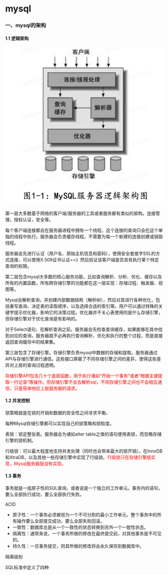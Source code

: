 # mysql

### 一、mysql的架构

#### 1.1 逻辑架构

<img src="../image/mysql_struct.jpg" />

第一层大多数基于网络的客户端/服务器的工具或者服务都有类似的架构。连接管理，授权认证，安全等。

每个客户端连接都会在服务器进程中拥有一个线程，这个连接的查询只会在这个单独的线程中执行。服务器会负责缓存线程，不需要为每一个新建的连接创建或销毁线程。

服务器会先进行认证（用户名、原始主机信息和密码），使用安全套接字SSL的方式连接，可以使用X.509证书认证==》然后验证该客户端是否具有执行某个特定查询的权限。

第二层包含mysql大多数的核心服务功能，比如查询解析、分析、优化、缓存以及所有的内置函数，所有跨存储引擎的功能都在这一层实现：存储过程、触发器、视图等。

Mysql会解析查询，并创建内部数据结构（解析树），然后对其进行各种优化，包括重写查询、决定表的读取顺序，以及选择合适的索引等。用户可以通过特殊的关键字提示优化器，影响它的决策过程。优化器并不关心表使用的是什么存储引擎，但存储引擎对于优化查询是有影响的。

对于Select语句，在解析查询之前。服务器会先检查查询缓存，如果能够在其中找到对应的查询，服务器就不必再执行查询解析、优化和执行的整个过程，而是直接返回查询缓存中的结果集。

第三层包含了存储引擎。存储引擎负责mysql中数据的存储和提取。服务器通过API与存储引擎进行通信。这些接口屏蔽了不同存储引擎之间的差异，使得这些差异对上层的查询过程透明。

<span style='color:red'>存储引擎API包含几十个底层函数，用于执行诸如“开始一个事务”或者“根据主键提取一行记录”等操作。但存储引擎不会去解析sql，不同存储引擎之间也不会相互通信，只是简单响应上层服务器的请求。</span>



#### 1.2 并发控制

锁策略就是在锁的开销和数据的安全性之间寻求平衡。

每种Mysql存储引擎都可以实现自己的锁策略和锁粒度。

表锁：锁定整张表。服务器会为诸如alter table之类的语句使用表锁，而忽略存储引擎的锁机制。

行级锁：可以最大程度地支持并发处理（同时也会带来最大的锁开销）。在InnoDB和XtraDB，以及其他一些存储引擎中实现了行级锁。<span style='color:red'>行级锁只在存储引擎层实现，Mysql服务器层没有实现。</span>



#### 1.3 事务

事务就是一组原子性的SQL查询，或者说是一个独立的工作单元。事务内的语句，要么全部执行成功，要么全部执行失败。

ACID

- 原子性：一个事务必须被视为一个不可分割的最小工作单元，整个事务中的所有操作要么全部提交成功，要么全部失败回滚。
- 一致性：数据库总是从一个一致性的状态转换到另外一个一致性状态。
- 隔离性：通常来说，一个事务所做的修改在最终提交前，对其他事务是不可见的。
- 持久性：一旦事务提交，则其所做的修改将会永久保存到数据库中。

隔离级别

SQL标准中定义了四种
